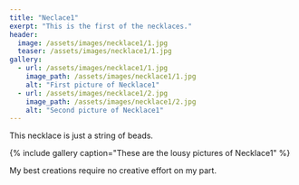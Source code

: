 ```yaml
---
title: "Neclace1"
exerpt: "This is the first of the necklaces."
header:
  image: /assets/images/necklace1/1.jpg
  teaser: /assets/images/necklace1/1.jpg
gallery:
  - url: /assets/images/necklace1/1.jpg
    image_path: /assets/images/necklace1/1.jpg
    alt: "First picture of Necklace1"
  - url: /assets/images/necklace1/2.jpg
    image_path: /assets/images/necklace1/2.jpg
    alt: "Second picture of Necklace1"
---
```


This necklace is just a string of beads.

{% include gallery caption="These are the lousy pictures of Necklace1" %}

My best creations require no creative effort on my part.
